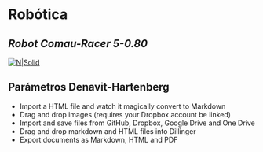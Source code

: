 # Robótica
## _Robot Comau-Racer 5-0.80_

[![N|Solid](https://www.eurobots.net/media/robot/RACER_5_0.80_2.jpg)](https://www.comau.com/en/competencies/robotics-automation/robot-team/racer-5-0-80/)

## Parámetros Denavit-Hartenberg 

- Import a HTML file and watch it magically convert to Markdown
- Drag and drop images (requires your Dropbox account be linked)
- Import and save files from GitHub, Dropbox, Google Drive and One Drive
- Drag and drop markdown and HTML files into Dillinger
- Export documents as Markdown, HTML and PDF
